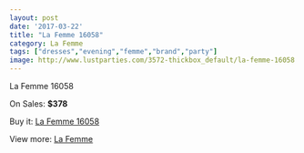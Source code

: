 ```yaml
---
layout: post
date: '2017-03-22'
title: "La Femme 16058"
category: La Femme
tags: ["dresses","evening","femme","brand","party"]
image: http://www.lustparties.com/3572-thickbox_default/la-femme-16058.jpg
---
```

La Femme 16058

On Sales: **$378**
<a href="https://www.lustparties.com/en/la-femme/1182-la-femme-16058.html"><amp-img layout="responsive" width="600" height="600" src="//www.lustparties.com/3572-thickbox_default/la-femme-16058.jpg" alt="La Femme 16058 0" /></a>
<a href="https://www.lustparties.com/en/la-femme/1182-la-femme-16058.html"><amp-img layout="responsive" width="600" height="600" src="//www.lustparties.com/3573-thickbox_default/la-femme-16058.jpg" alt="La Femme 16058 1" /></a>

Buy it: [La Femme 16058](https://www.lustparties.com/en/la-femme/1182-la-femme-16058.html "La Femme 16058")

View more: [La Femme](https://www.lustparties.com/en/4-la-femme "La Femme")